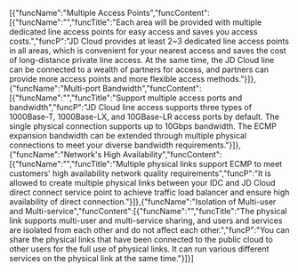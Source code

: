 [{"funcName":"Multiple Access Points","funcContent":[{"funcName":"","funcTitle":"Each area will be provided with multiple dedicated line access points for easy access and saves you access costs.","funcP":"JD Cloud provides at least 2~3 dedicated line access points in all areas, which is convenient for your nearest access and saves the cost of long-distance private line access. At the same time, the JD Cloud line can be connected to a wealth of partners for access, and partners can provide more access points and more flexible access methods."}]},{"funcName":"Multi-port Bandwidth","funcContent":[{"funcName":"","funcTitle":"Support multiple access ports and bandwidth","funcP":"JD Cloud line access supports three types of 1000Base-T, 1000Base-LX, and 10GBase-LR access ports by default. The single physical connection supports up to 10Gbps bandwidth. The ECMP expansion bandwidth can be extended through multiple physical connections to meet your diverse bandwidth requirements."}]},{"funcName":"Network's High Availability","funcContent":[{"funcName":"","funcTitle":"Multiple physical links support ECMP to meet customers' high availability network quality requirements","funcP":"It is allowed to create multiple physical links between your IDC and JD Cloud direct connect service  point to achieve traffic load balancer and ensure high availability of direct connection."}]},{"funcName":"Isolation of Multi-user and Multi-service","funcContent":[{"funcName":"","funcTitle":"The physical link supports multi-user and multi-service sharing, and users and services are isolated from each other and do not affect each other.","funcP":"You can share the physical links that have been connected to the public cloud to other users for the full use of physical links. It can run various different services on the physical link at the same time."}]}]